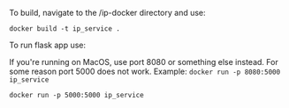 To build, navigate to the /ip-docker directory and use:

`docker build -t ip_service .`

To run flask app use:

If you're running on MacOS, use port 8080 or something else instead. For some reason port 5000 does not work.
Example: `docker run -p 8080:5000 ip_service`

`docker run -p 5000:5000 ip_service`

